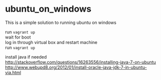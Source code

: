 # ubuntu_on_windows

This is a simple solution to running ubuntu on windows

run `vagrant up`  
wait for boot  
log in through virtual box and restart machine  
run `vagrant up`  

install java if needed  
http://stackoverflow.com/questions/16263556/installing-java-7-on-ubuntu  
http://www.webupd8.org/2012/01/install-oracle-java-jdk-7-in-ubuntu-via.html  
